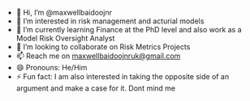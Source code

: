- 👋 Hi, I’m @maxwellbaidoojnr
- 👀 I’m interested in risk management and acturial models
- 🌱 I’m currently learning Finance at the PhD level and also work  as a Model Risk Oversight Analyst
- 💞️ I’m looking to collaborate on Risk Metrics Projects
- 📫 Reach me on maxwellbaidoojnruk@gmail.com
- 😄 Pronouns: He/Him
- ⚡ Fun fact: I am also interested in taking  the opposite side of an argument and make a case for it. Dont mind me 

<!---
maxwellbaidoojnr/maxwellbaidoojnr is a ✨ special ✨ repository because its `README.md` (this file) appears on your GitHub profile.
You can click the Preview link to take a look at your changes.
--->
